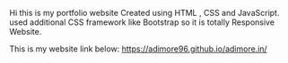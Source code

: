 Hi this is my portfolio website Created using HTML , CSS and JavaScript.
used additional CSS framework like Bootstrap so it is totally Responsive Website.

This is my website link below:
https://adimore96.github.io/adimore.in/
